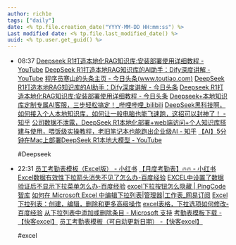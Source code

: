```yaml
---
author: rich1e
tags: ["daily"]
date: <% tp.file.creation_date("YYYY-MM-DD HH:mm:ss") %>
Last modified date: <% tp.file.last_modified_date() %>
uuid: <% tp.user.get_guid() %>
---
```


- 08:37 
  [Deepseek R1打造本地化RAG知识库:安装部署使用详细教程 - YouTube](https://www.youtube.com/watch?v=SxQXngwPhoc&ab_channel=HanShan)
  [DeepSeek R1打造本地RAG知识库的AI助手：Dify深度讲解 - YouTube](https://www.youtube.com/watch?v=l1jxIIPI41o&ab_channel=HanShan)
  [程序员寒山的头条主页 - 今日头条(www.toutiao.com)](https://www.toutiao.com/c/user/token/MS4wLjABAAAAQXeG-m71rPB6-30xwDWZ03m5lKX9TSOAwaqX21UOGcHUVunROAu5W-ThcQqB1Scm/?source=tuwen_detail&entrance_gid=7465172091680178729&log_from=84fcfb7716d3c_1738575433267)
  [DeepSeek R1打造本地RAG知识库的AI助手：Dify深度讲解 - 今日头条](https://www.toutiao.com/article/7466019738850820620/?log_from=d65870bd886a4_1738575453425)
  [Deepseek R1打造本地化RAG知识库:安装部署使用详细教程 - 今日头条](https://www.toutiao.com/article/7465606532487496218/?wid=1738574763147)
  [Deepseek+本地知识库定制专属AI客服，三步轻松搞定！_哔哩哔哩_bilibili](https://www.bilibili.com/video/BV1EfFxebE3t/?spm_id_from=333.788.recommend_more_video.-1)
  [DeepSeek黑科技啊，如何接入个人本地知识库，如何让一般电脑也能飞速跑，这招可以封神了！ - 知乎](https://zhuanlan.zhihu.com/p/21048330914)
  [公司数据不泄露，DeepSeek R1本地化部署+web端访问+个人知识库搭建与使用，喂饭级实操教程，老旧笔记本也能跑出企业级AI - 知乎](https://zhuanlan.zhihu.com/p/20733964413)
  [【AI】5分钟在Mac上部署DeepSeek R1本地大模型 - YouTube](https://www.youtube.com/watch?v=SRroLOci0CA&ab_channel=techkk)
  
  #Deepseek 
   
- 22:31 
  [员工考勤表模板（Excel版） - 小红书](https://www.xiaohongshu.com/explore/67175d5a000000002100470c?note_flow_source=wechat&xsec_token=CBoGo1yKj53xSfck6wO-Vlsx4K0vW8URAMzSjor9r3UfY=)
  [【月度考勤表】🔥🔥 - 小红书](https://www.xiaohongshu.com/explore/66e8477a0000000027000da6?note_flow_source=wechat&xsec_token=CBLXq4LK3DPP0fEOT20jGOWUI3LoS-BCBdxFujWxvC2tg=)
  [Excel数据有效性下拉箭头消失不见了怎么办-百度经验](https://jingyan.baidu.com/article/c45ad29ce87c5b051753e2f1.html)
  [EXCEL中设置了数据验证后不显示下拉菜单怎么办-百度经验](https://jingyan.baidu.com/article/1612d5006c15daa30e1eeeec.html)
  [excel下拉按钮怎么隐藏 | PingCode智库](https://docs.pingcode.com/baike/4228101)
  [如何在 Microsoft Excel 中编辑下拉列表|管理器|工作表_网易订阅](https://www.163.com/dy/article/H0VI62VI0552E842.html)
  [Excel下拉列表：创建，编辑，删除和更多高级操作](https://zh-cn.extendoffice.com/documents/excel/6391-excel-drop-down-list.html#searchable)
  [excel表格，下拉选项如何修改-百度经验](https://jingyan.baidu.com/article/f3e34a12b406c6b4ea653556.html)
  [从下拉列表中添加或删除条目 - Microsoft 支持](https://support.microsoft.com/zh-cn/office/%E4%BB%8E%E4%B8%8B%E6%8B%89%E5%88%97%E8%A1%A8%E4%B8%AD%E6%B7%BB%E5%8A%A0%E6%88%96%E5%88%A0%E9%99%A4%E6%9D%A1%E7%9B%AE-0b26d3d1-3c4d-41f5-adb4-0addb82e8d2c#ID0EBBH=macOS)
  [考勤表模板下载 -【快客excel】](https://www.kkexcel.com/biaoge/kaoqin/)
  [员工考勤表模板（可自动更新日期） -【快客excel】](https://www.kkexcel.com/biaoge/kaoqin/19.html#ecms)
  
  #excel  
